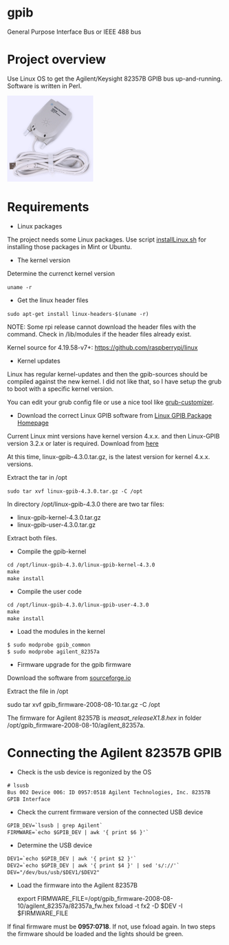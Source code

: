 # gpib
General Purpose Interface Bus or IEEE 488 bus 


# Project overview
Use Linux OS to get the Agilent/Keysight 82357B GPIB bus up-and-running. Software is written in Perl.

<img src="images/agilent_82357b_gpib.jpg" width="200" height="200" />

# Requirements
  * Linux packages

The project needs some Linux packages. Use script [installLinux.sh](scripts/installLinux.sh) for installing those packages in Mint or Ubuntu.


* The kernel version

Determine the currenct kernel version

`uname -r`

* Get the linux header files

`sudo apt-get install linux-headers-$(uname -r)`

NOTE: Some rpi release cannot download the header files with the command. Check in /lib/modules if the header files already exist.

Kernel source for 4.19.58-v7+: https://github.com/raspberrypi/linux

* Kernel updates

Linux has regular kernel-updates and then the gpib-sources should be compiled against the new kernel. 
I did not like that, so I have setup the grub to boot with a specific kernel version.

You can edit your grub config file or use a nice tool like [grub-customizer](https://www.fosslinux.com/4300/how-to-edit-grub-bootloader-and-remove-unwanted-entries-in-ubuntu.htm).

* Download the correct Linux GPIB software from [Linux GPIB Package Homepage](https://linux-gpib.sourceforge.io/) 

Current Linux mint versions have kernel version 4.x.x. and then Linux-GPIB version 3.2.x or later is required.
Download from [here](https://sourceforge.net/projects/linux-gpib/files/)

At this time, linux-gpib-4.3.0.tar.gz, is the latest version for kernel 4.x.x. versions.

Extract the tar in /opt

`sudo tar xvf linux-gpib-4.3.0.tar.gz -C /opt`

In directory /opt/linux-gpib-4.3.0 there are two tar files:

  * linux-gpib-kernel-4.3.0.tar.gz
  * linux-gpib-user-4.3.0.tar.gz

Extract both files.

* Compile the gpib-kernel 
>
    cd /opt/linux-gpib-4.3.0/linux-gpib-kernel-4.3.0  
    make
    make install
    
* Compile the user code
>
    cd /opt/linux-gpib-4.3.0/linux-gpib-user-4.3.0
    make
    make install

* Load the modules in the kernel
> 
    $ sudo modprobe gpib_common
    $ sudo modprobe agilent_82357a

* Firmware upgrade for the gpib firmware

Download the software from [sourceforge.io](https://linux-gpib.sourceforge.io/firmware/)

Extract the file in /opt
>
sudo tar xvf gpib_firmware-2008-08-10.tar.gz -C /opt

The firmware for Agilent 82357B is *measat_releaseX1.8.hex* in folder /opt/gpib_firmware-2008-08-10/agilent_82357a.


# Connecting the Agilent 82357B GPIB

* Check is the usb device is regonized by the OS
>
    # lsusb
    Bus 002 Device 006: ID 0957:0518 Agilent Technologies, Inc. 82357B GPIB Interface

* Check the current firmware version of the connected USB device
>
    GPIB_DEV=`lsusb | grep Agilent`
    FIRMWARE=`echo $GPIB_DEV | awk '{ print $6 }'`

 

* Determine the USB device
>
    DEV1=`echo $GPIB_DEV | awk '{ print $2 }'`
    DEV2=`echo $GPIB_DEV | awk '{ print $4 }' | sed 's/://'`
    DEV="/dev/bus/usb/$DEV1/$DEV2"

* Load the firmware into the Agilent 82357B

	export FIRMWARE_FILE=/opt/gpib_firmware-2008-08-10/agilent_82357a/82357a_fw.hex
    fxload -t fx2 -D $DEV -I $FIRMWARE_FILE
    
If final firmware must be **0957:0718**. If not, use fxload again. In two steps the firmware should be loaded and the lights should be green.

